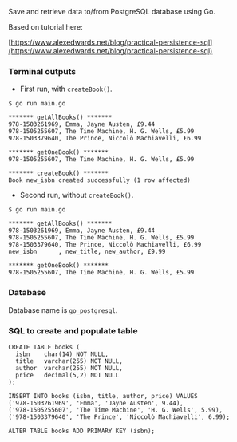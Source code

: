 Save and retrieve data to/from PostgreSQL database using Go.

Based on tutorial here:

[https://www.alexedwards.net/blog/practical-persistence-sql](https://www.alexedwards.net/blog/practical-persistence-sql)

### Terminal outputs

- First run, with `createBook()`.

```
$ go run main.go

******* getAllBooks() *******
978-1503261969, Emma, Jayne Austen, £9.44
978-1505255607, The Time Machine, H. G. Wells, £5.99
978-1503379640, The Prince, Niccolò Machiavelli, £6.99

******* getOneBook() *******
978-1505255607, The Time Machine, H. G. Wells, £5.99

******* createBook() *******
Book new_isbn created successfully (1 row affected)
```

- Second run, without `createBook()`.

```
$ go run main.go

******* getAllBooks() *******
978-1503261969, Emma, Jayne Austen, £9.44
978-1505255607, The Time Machine, H. G. Wells, £5.99
978-1503379640, The Prince, Niccolò Machiavelli, £6.99
new_isbn      , new_title, new_author, £9.99

******* getOneBook() *******
978-1505255607, The Time Machine, H. G. Wells, £5.99
```

### Database

Database name is `go_postgresql`.

### SQL to create and populate table

```
CREATE TABLE books (
  isbn    char(14) NOT NULL,
  title   varchar(255) NOT NULL,
  author  varchar(255) NOT NULL,
  price   decimal(5,2) NOT NULL
);

INSERT INTO books (isbn, title, author, price) VALUES
('978-1503261969', 'Emma', 'Jayne Austen', 9.44),
('978-1505255607', 'The Time Machine', 'H. G. Wells', 5.99),
('978-1503379640', 'The Prince', 'Niccolò Machiavelli', 6.99);

ALTER TABLE books ADD PRIMARY KEY (isbn);
```
